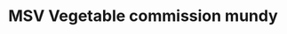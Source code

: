 ---
title: "MSV Vegetable commission mundy"
url: /thalavadi/msv-vegetable-commission-mundy/
shop: greengrocer
---